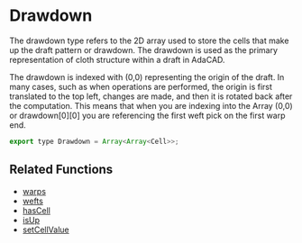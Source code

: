 # Drawdown

The drawdown type refers to the 2D array used to store the cells that make up the draft pattern or drawdown. The drawdown is used as the primary representation of cloth structure within a draft in AdaCAD. 

The drawdown is indexed with (0,0) representing the origin of the draft. In many cases, such as when operations are performed, the origin is first translated to the top left, changes are made, and then it is rotated back after the computation. This means that when you are indexing into the Array (0,0) or drawdown[0][0] you are referencing the first weft pick on the first warp end. 


```jsx title="src/app/core/model/datatypes.js"
export type Drawdown = Array<Array<Cell>>;

```

## Related Functions

- [warps](warps)
- [wefts](wefts)
- [hasCell](hasCell)
- [isUp](isUp)
- [setCellValue](setCellValue)